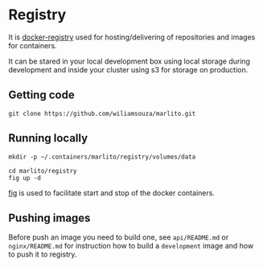 Registry
========

It is [docker-registry](https://github.com/dotcloud/docker-registry)
used for hosting/delivering of repositories and images for containers.

It can be stared in your local development box using local storage during
development and inside your cluster using s3 for storage on production.

Getting code
------------

```
git clone https://github.com/wiliamsouza/marlito.git
```

Running locally
---------------

```
mkdir -p ~/.containers/marlito/registry/volumes/data
```

```
cd marlito/registry
fig up -d
```

[fig](http://orchardup.github.io/fig/) is used to facilitate start and stop
of the docker containers.

Pushing images
--------------

Before push an image you need to build one, see `api/README.md`
or `nginx/README.md` for instruction how to build a `development`
image and how to push it to registry.
